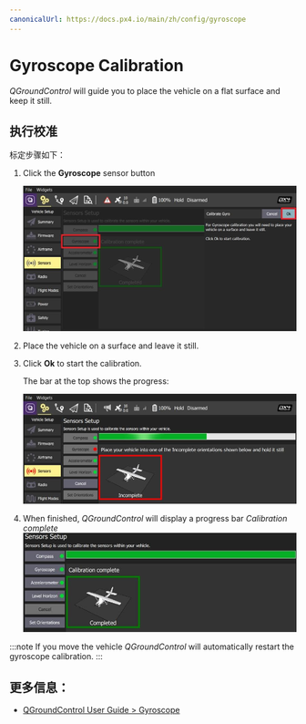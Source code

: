 ```yaml
---
canonicalUrl: https://docs.px4.io/main/zh/config/gyroscope
---
```


# Gyroscope Calibration

*QGroundControl* will guide you to place the vehicle on a flat surface and keep it still.

## 执行校准

标定步骤如下：

1. Click the **Gyroscope** sensor button

   ![Select Gyroscope calibration PX4](../../assets/qgc/setup/sensor/gyroscope_calibrate_px4.jpg)
1. Place the vehicle on a surface and leave it still.
1. Click **Ok** to start the calibration.

   The bar at the top shows the progress:

   ![Gyro calibration in progress on PX4](../../assets/qgc/setup/sensor/gyroscope_calibrate_progress_px4.jpg)
1. When finished, *QGroundControl* will display a progress bar *Calibration complete* ![Gyro calibration complete on PX4](../../assets/qgc/setup/sensor/gyroscope_calibrate_complete_px4.jpg)

:::note
If you move the vehicle *QGroundControl* will automatically restart the gyroscope calibration.
:::


## 更多信息：

* [QGroundControl User Guide > Gyroscope](https://docs.qgroundcontrol.com/en/SetupView/sensors_px4.html#gyroscope)